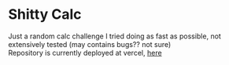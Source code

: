 # Shitty Calc
Just a random calc challenge I tried doing as fast as possible, not extensively tested (may contains bugs?? not sure)</br>
Repository is currently deployed at vercel, [here](https://shitty-calc.vercel.app/)
